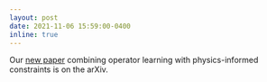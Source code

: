```yaml
---
layout: post
date: 2021-11-06 15:59:00-0400
inline: true
---
```


Our <a href="https://arxiv.org/pdf/2111.03794.pdf">new paper</a> combining operator learning with physics-informed constraints is on the arXiv.